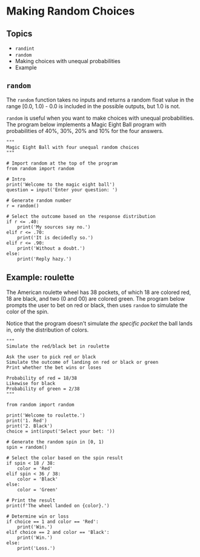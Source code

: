 # Making Random Choices

## Topics

- `randint`
- `random`
- Making choices with unequal probabilities
- Example



## `random`

The `random` function takes no inputs and returns a random float value in the range [0.0, 1.0) - 0.0 is included in the possible outputs, but 1.0 is not.

`random` is useful when you want to make choices with unequal probabilities. The program below implements a Magic Eight Ball program with probabilities of 40%, 30%, 20% and 10% for the four answers.

```
"""
Magic Eight Ball with four unequal random choices
"""

# Import random at the top of the program
from random import random

# Intro
print('Welcome to the magic eight ball')
question = input('Enter your question: ')

# Generate random number
r = random()

# Select the outcome based on the response distribution
if r <= .40:
    print('My sources say no.')
elif r <= .70:
    print('It is decidedly so.')
elif r <= .90:
    print('Without a doubt.')
else:
    print('Reply hazy.')
```




## Example: roulette
The American roulette wheel has 38 pockets, of which 18 are colored red, 18 are black, and two (0 and 00) are colored green. The program below prompts the user to bet on red or black, then uses `random` to simulate the color of the spin.

Notice that the program doesn't simulate *the specific pocket* the ball lands in, only the distribution of colors.

```
"""
Simulate the red/black bet in roulette

Ask the user to pick red or black
Simulate the outcome of landing on red or black or green
Print whether the bet wins or loses

Probability of red = 18/38
Likewise for black
Probability of green = 2/38
"""

from random import random

print('Welcome to roulette.')
print('1. Red')
print('2. Black')
choice = int(input('Select your bet: '))

# Generate the random spin in [0, 1)
spin = random()

# Select the color based on the spin result
if spin < 18 / 38:
    color = 'Red'
elif spin < 36 / 38:
    color = 'Black'
else:
    color = 'Green'

# Print the result
print(f'The wheel landed on {color}.')

# Determine win or loss
if choice == 1 and color == 'Red':
    print('Win.')
elif choice == 2 and color == 'Black':
    print('Win.')
else:
    print('Loss.')
```
